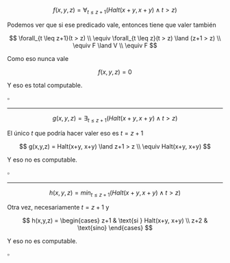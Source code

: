 $$
f(x,y,z) = \forall_{t \leq z+1}(Halt(x+y, x+y) \land t > z)
$$

Podemos ver que si ese predicado vale, entonces tiene que valer también

$$
    \forall_{t \leq z+1}(t > z) \\
    \equiv \forall_{t \leq z}(t > z) \land (z+1 > z) \\
    \equiv F \land V \\
    \equiv F
$$

Como eso nunca vale

$$
f(x,y,z) = 0
$$

Y eso es total computable.

$\square$

---

$$
g(x,y,z) = \exists_{t \leq z+1}(Halt(x+y, x+y) \land t > z)
$$

El único $t$ que podría hacer valer eso es $t = z+1$

$$
g(x,y,z) = Halt(x+y, x+y) \land z+1 > z \\
\equiv Halt(x+y, x+y)
$$

Y eso no es computable.

$\square$

---

$$
h(x,y,z) = min_{t \leq z+1}(Halt(x+y, x+y) \land t > z)
$$

Otra vez, necesariamente $t = z+1$ y

$$
h(x,y,z) = \begin{cases}
    z+1 & \text{si } Halt(x+y, x+y) \\
    z+2 & \text{sino}
\end{cases}
$$

Y eso no es computable.

$\square$ 
